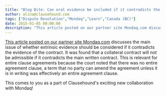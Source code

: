 ```yaml
---
title: "Blog Bite: Can oral evidence be included if it contradicts the written evidence of the contract?"
author: alina@clausehound.com
tags: ["Dispute Resolution","Mondaq","Learn","Canada (BC)"]
date: 2015-01-05 00:00:00
description: "This article posted on our partner site Mondaq.com discusses the main issue of whether extrinsic evidence should be considered if it contradicts the evidence of the contract. It was found that a coll..."
---
```


[This article posted on our partner site Mondaq.com](http://www.mondaq.com/canada/x/364514/Contract+Law/Terms+Of+Written+Loan+Agreement+Prevail+Over+Contradictory+Oral+Evidence) discusses the main issue of whether extrinsic evidence should be considered if it contradicts the evidence of the contract. It was found that a collateral contract will not be admissible if it contradicts the main written contract. This is relevant for entire clause agreements because the court noted that there was no entire agreement clause, a term that no party can amend the agreement unless it is in writing was effectively an entire agreement clause.

This comes to you as a part of Clausehound's exciting new collaboration with Mondaq!
